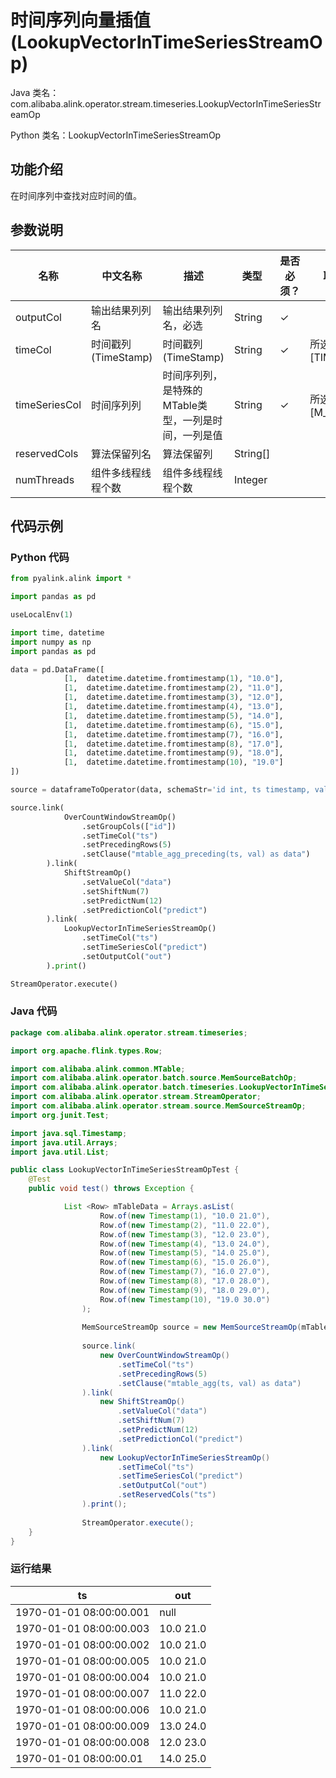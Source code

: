# 时间序列向量插值 (LookupVectorInTimeSeriesStreamOp)
Java 类名：com.alibaba.alink.operator.stream.timeseries.LookupVectorInTimeSeriesStreamOp

Python 类名：LookupVectorInTimeSeriesStreamOp


## 功能介绍
在时间序列中查找对应时间的值。

## 参数说明

| 名称 | 中文名称 | 描述 | 类型 | 是否必须？ | 取值范围 | 默认值 |
| --- | --- | --- | --- | --- | --- | --- |
| outputCol | 输出结果列列名 | 输出结果列列名，必选 | String | ✓ |  |  |
| timeCol | 时间戳列(TimeStamp) | 时间戳列(TimeStamp) | String | ✓ | 所选列类型为 [TIMESTAMP] |  |
| timeSeriesCol | 时间序列列 | 时间序列列，是特殊的MTable类型，一列是时间，一列是值 | String | ✓ | 所选列类型为 [M_TABLE] |  |
| reservedCols | 算法保留列名 | 算法保留列 | String[] |  |  | null |
| numThreads | 组件多线程线程个数 | 组件多线程线程个数 | Integer |  |  | 1 |

## 代码示例
### Python 代码
```python
from pyalink.alink import *

import pandas as pd

useLocalEnv(1)

import time, datetime
import numpy as np
import pandas as pd

data = pd.DataFrame([
			[1,  datetime.datetime.fromtimestamp(1), "10.0"],
			[1,  datetime.datetime.fromtimestamp(2), "11.0"],
			[1,  datetime.datetime.fromtimestamp(3), "12.0"],
			[1,  datetime.datetime.fromtimestamp(4), "13.0"],
			[1,  datetime.datetime.fromtimestamp(5), "14.0"],
			[1,  datetime.datetime.fromtimestamp(6), "15.0"],
			[1,  datetime.datetime.fromtimestamp(7), "16.0"],
			[1,  datetime.datetime.fromtimestamp(8), "17.0"],
			[1,  datetime.datetime.fromtimestamp(9), "18.0"],
			[1,  datetime.datetime.fromtimestamp(10), "19.0"]
])

source = dataframeToOperator(data, schemaStr='id int, ts timestamp, val string', op_type='stream')

source.link(
			OverCountWindowStreamOp()
				.setGroupCols(["id"])
				.setTimeCol("ts")
				.setPrecedingRows(5)
				.setClause("mtable_agg_preceding(ts, val) as data")
		).link(
			ShiftStreamOp()
				.setValueCol("data")
				.setShiftNum(7)
				.setPredictNum(12)
				.setPredictionCol("predict")
		).link(
			LookupVectorInTimeSeriesStreamOp()
				.setTimeCol("ts")
				.setTimeSeriesCol("predict")
				.setOutputCol("out")
		).print()

StreamOperator.execute()
```
### Java 代码
```java
package com.alibaba.alink.operator.stream.timeseries;

import org.apache.flink.types.Row;

import com.alibaba.alink.common.MTable;
import com.alibaba.alink.operator.batch.source.MemSourceBatchOp;
import com.alibaba.alink.operator.batch.timeseries.LookupVectorInTimeSeriesBatchOp;
import com.alibaba.alink.operator.stream.StreamOperator;
import com.alibaba.alink.operator.stream.source.MemSourceStreamOp;
import org.junit.Test;

import java.sql.Timestamp;
import java.util.Arrays;
import java.util.List;

public class LookupVectorInTimeSeriesStreamOpTest {
	@Test
	public void test() throws Exception {

			List <Row> mTableData = Arrays.asList(
        			Row.of(new Timestamp(1), "10.0 21.0"),
        			Row.of(new Timestamp(2), "11.0 22.0"),
        			Row.of(new Timestamp(3), "12.0 23.0"),
        			Row.of(new Timestamp(4), "13.0 24.0"),
        			Row.of(new Timestamp(5), "14.0 25.0"),
        			Row.of(new Timestamp(6), "15.0 26.0"),
        			Row.of(new Timestamp(7), "16.0 27.0"),
        			Row.of(new Timestamp(8), "17.0 28.0"),
        			Row.of(new Timestamp(9), "18.0 29.0"),
        			Row.of(new Timestamp(10), "19.0 30.0")
        		);
        
        		MemSourceStreamOp source = new MemSourceStreamOp(mTableData, new String[] {"ts", "val"});
        
        		source.link(
        			new OverCountWindowStreamOp()
        				.setTimeCol("ts")
        				.setPrecedingRows(5)
        				.setClause("mtable_agg(ts, val) as data")
        		).link(
        			new ShiftStreamOp()
        				.setValueCol("data")
        				.setShiftNum(7)
        				.setPredictNum(12)
        				.setPredictionCol("predict")
        		).link(
        			new LookupVectorInTimeSeriesStreamOp()
        				.setTimeCol("ts")
        				.setTimeSeriesCol("predict")
        				.setOutputCol("out")
        				.setReservedCols("ts")
        		).print();
        
        		StreamOperator.execute();
	}
}
```

### 运行结果
ts|out
---|---
1970-01-01 08:00:00.001|null
1970-01-01 08:00:00.003|10.0 21.0
1970-01-01 08:00:00.002|10.0 21.0
1970-01-01 08:00:00.005|10.0 21.0
1970-01-01 08:00:00.004|10.0 21.0
1970-01-01 08:00:00.007|11.0 22.0
1970-01-01 08:00:00.006|10.0 21.0
1970-01-01 08:00:00.009|13.0 24.0
1970-01-01 08:00:00.008|12.0 23.0
1970-01-01 08:00:00.01|14.0 25.0
